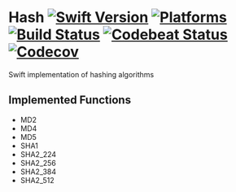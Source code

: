 Hash [![Swift Version](https://img.shields.io/badge/Swift-4.0-orange.svg)](https://swift.org/download/#releases) [![Platforms](https://img.shields.io/badge/Platforms-macOS%20|%20Linux-lightgray.svg)](https://swift.org/download/#releases) [![Build Status](https://travis-ci.org/DavidSkrundz/Hash.svg?branch=master)](https://travis-ci.org/DavidSkrundz/Hash) [![Codebeat Status](https://codebeat.co/badges/135a24b1-e0a1-43eb-8f26-a913ec651f51)](https://codebeat.co/projects/github-com-davidskrundz-hash) [![Codecov](https://codecov.io/gh/DavidSkrundz/Hash/branch/master/graph/badge.svg)](https://codecov.io/gh/DavidSkrundz/Hash)
====

Swift implementation of hashing algorithms


Implemented Functions
---------------------

- MD2
- MD4
- MD5
- SHA1
- SHA2_224
- SHA2_256
- SHA2_384
- SHA2_512

